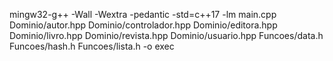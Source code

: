 mingw32-g++ -Wall -Wextra -pedantic -std=c++17 -lm main.cpp Dominio/autor.hpp Dominio/controlador.hpp Dominio/editora.hpp Dominio/livro.hpp Dominio/revista.hpp Dominio/usuario.hpp Funcoes/data.h Funcoes/hash.h Funcoes/lista.h -o exec 